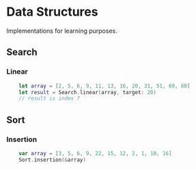 # Data Structures

Implementations for learning purposes.

## Search

### Linear

```swift
    let array = [2, 5, 6, 9, 11, 13, 16, 20, 31, 51, 69, 80]
    let result = Search.linear(array, target: 20)
    // result is index 7
```

## Sort

### Insertion

```swift
    var array = [3, 5, 6, 9, 22, 15, 12, 2, 1, 10, 16]
    Sort.insertion(&array)
```
